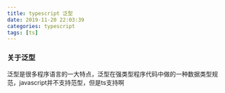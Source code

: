 ```yaml
---
title: typescript 泛型
date: 2019-11-20 22:03:39
categories: typescript
tags: [ts]
---
```


### 关于泛型
泛型是很多程序语言的一大特点，泛型在强类型程序代码中做的一种数据类型规范，javascript并不支持范型，但是ts支持啊

###
